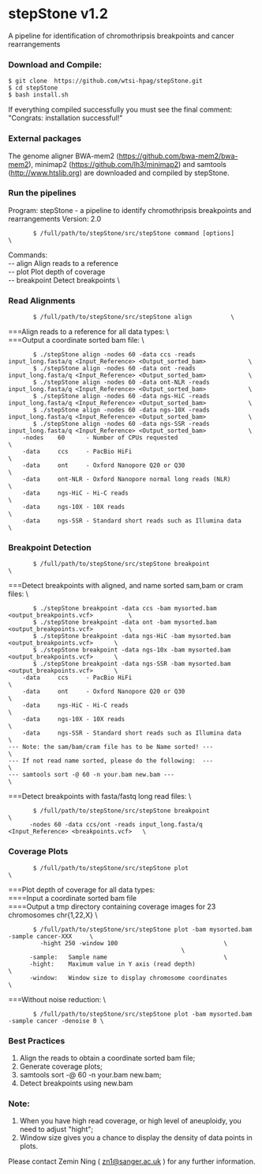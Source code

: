 # stepStone v1.2
A pipeline for identification of chromothripsis breakpoints and cancer rearrangements

### Download and Compile:

    $ git clone  https://github.com/wtsi-hpag/stepStone.git 
    $ cd stepStone 
    $ bash install.sh
		
If everything compiled successfully you must see the final comment: 
		"Congrats: installation successful!"		

### External packages
The genome aligner BWA-mem2 (https://github.com/bwa-mem2/bwa-mem2), minimap2 (https://github.com/lh3/minimap2) and samtools (http://www.htslib.org) are downloaded and compiled by stepStone.

### Run the pipelines
Program: stepStone - a pipeline to identify chromothripsis breakpoints and rearrangements
Version: 2.0

           $ /full/path/to/stepStone/src/stepStone command [options]           \

Commands:                                               \
-- align		Align reads to a reference      \
-- plot			Plot depth of coverage          \
-- breakpoint		Detect breakpoints              \


### Read Alignments 

           $ /full/path/to/stepStone/src/stepStone align           \

===Align reads to a reference for all data types:                  \                                                                                   
===Output a coordinate sorted bam file:                                                                                       \

           $ ./stepStone align -nodes 60 -data ccs -reads input_long.fasta/q <Input_Reference> <Output_sorted_bam>            \
           $ ./stepStone align -nodes 60 -data ont -reads input_long.fasta/q <Input_Reference> <Output_sorted_bam>            \
           $ ./stepStone align -nodes 60 -data ont-NLR -reads input_long.fasta/q <Input_Reference> <Output_sorted_bam>            \
           $ ./stepStone align -nodes 60 -data ngs-HiC -reads input_long.fasta/q <Input_Reference> <Output_sorted_bam>            \
           $ ./stepStone align -nodes 60 -data ngs-10X -reads input_long.fasta/q <Input_Reference> <Output_sorted_bam>            \
           $ ./stepStone align -nodes 60 -data ngs-SSR -reads input_long.fasta/q <Input_Reference> <Output_sorted_bam>            \
		-nodes    60      - Number of CPUs requested                                                                       \
		-data     ccs     - PacBio HiFi                                                                      \
		-data     ont     - Oxford Nanopore Q20 or Q30                                                                      \
		-data     ont-NLR - Oxford Nanopore normal long reads (NLR)                                                         \
		-data     ngs-HiC - Hi-C reads                                                                                      \
		-data     ngs-10X - 10X reads                                                                                      \
		-data     ngs-SSR - Standard short reads such as Illumina data                                                      \

### Breakpoint Detection

           $ /full/path/to/stepStone/src/stepStone breakpoint                                     \

===Detect breakpoints with aligned, and name sorted sam,bam or cram files:                        \

           $ ./stepStone breakpoint -data ccs -bam mysorted.bam <output_breakpoints.vcf>          \
           $ ./stepStone breakpoint -data ont -bam mysorted.bam <output_breakpoints.vcf>          \
           $ ./stepStone breakpoint -data ngs-HiC -bam mysorted.bam <output_breakpoints.vcf>      \
           $ ./stepStone breakpoint -data ngs-10x -bam mysorted.bam <output_breakpoints.vcf>      \
           $ ./stepStone breakpoint -data ngs-SSR -bam mysorted.bam <output_breakpoints.vcf>      \
		-data     ccs     - PacBio HiFi                                                   \
		-data     ont     - Oxford Nanopore Q20 or Q30                                    \
		-data     ngs-HiC - Hi-C reads                                                    \
		-data     ngs-10X - 10X reads                                                     \
		-data     ngs-SSR - Standard short reads such as Illumina data                    \
	--- Note: the sam/bam/cram file has to be Name sorted! ---                                \
	--- If not read name sorted, please do the following:  ---                                \
	--- samtools sort -@ 60 -n your.bam new.bam ---                                           \

===Detect breakpoints with fasta/fastq long read files:                                           \

           $ /full/path/to/stepStone/src/stepStone breakpoint                                     \
	      -nodes 60 -data ccs/ont -reads input_long.fasta/q <Input_Reference> <breakpoints.vcf>   \

### Coverage Plots 

           $ /full/path/to/stepStone/src/stepStone plot           				 \

===Plot depth of coverage for all data types:                                                    \
====Input a coordinate sorted bam file                                                           \
====Output a tmp directory containing coverage images for 23 chromosomes chr{1,22,X}             \

           $ /full/path/to/stepStone/src/stepStone plot -bam mysorted.bam -sample cancer-XXX     \
	         -hight 250 -window 100  							 \
	      			 								 \
	      -sample:   Sample name		  						 \
	      -hight: 	 Maximum value in Y axis (read depth)  					 \
	      -window: 	 Window size to display chromosome coordinates  			 \

===Without noise reduction:                                                                      \ 

           $ /full/path/to/stepStone/src/stepStone plot -bam mysorted.bam -sample cancer -denoise 0 \

### Best Practices 

1. Align the reads to obtain a coordinate sorted bam file;
2. Generate coverage plots;
3. samtools sort -@ 60 -n your.bam new.bam;
4. Detect breakpoints using new.bam

### Note:

1. When you have high read coverage, or high level of aneuploidy, you need to adjust "hight";
2. Window size gives you a chance to display the density of data points in plots.

Please contact Zemin Ning ( zn1@sanger.ac.uk ) for any further information. 

 
